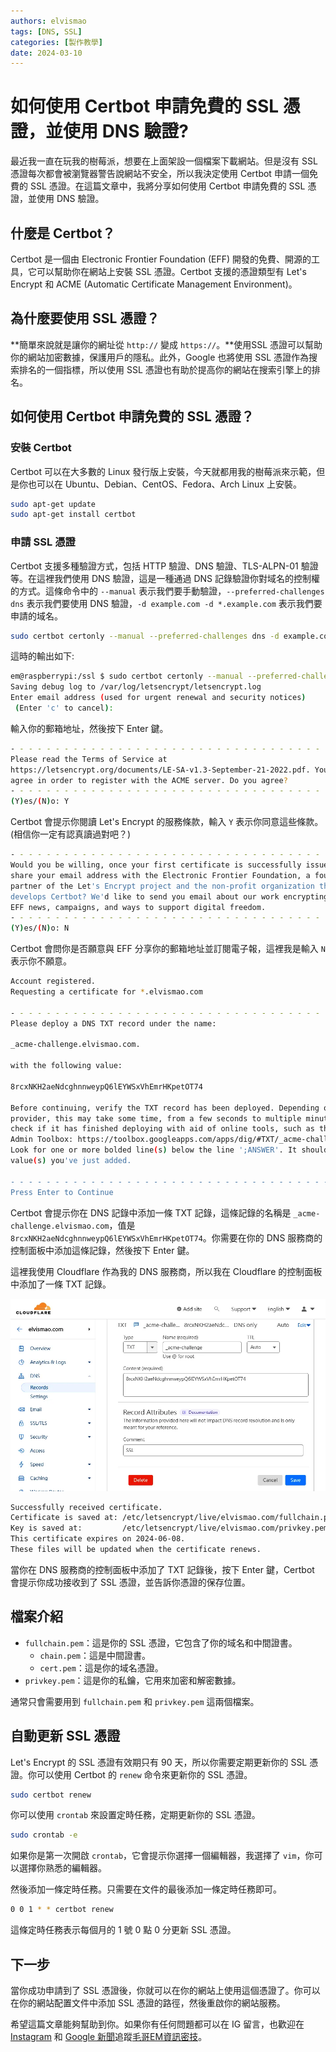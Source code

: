 ```yaml
---
authors: elvismao
tags: [DNS, SSL]
categories: [製作教學]
date: 2024-03-10
---
```


# 如何使用 Certbot 申請免費的 SSL 憑證，並使用 DNS 驗證?

最近我一直在玩我的樹莓派，想要在上面架設一個檔案下載網站。但是沒有 SSL 憑證每次都會被瀏覽器警告說網站不安全，所以我決定使用 Certbot 申請一個免費的 SSL 憑證。在這篇文章中，我將分享如何使用 Certbot 申請免費的 SSL 憑證，並使用 DNS 驗證。

<!--more-->

## 什麼是 Certbot？

Certbot 是一個由 Electronic Frontier Foundation (EFF) 開發的免費、開源的工具，它可以幫助你在網站上安裝 SSL 憑證。Certbot 支援的憑證類型有 Let's Encrypt 和 ACME (Automatic Certificate Management Environment)。

## 為什麼要使用 SSL 憑證？

**簡單來說就是讓你的網址從 `http://` 變成 `https://`。**使用SSL 憑證可以幫助你的網站加密數據，保護用戶的隱私。此外，Google 也將使用 SSL 憑證作為搜索排名的一個指標，所以使用 SSL 憑證也有助於提高你的網站在搜索引擎上的排名。

## 如何使用 Certbot 申請免費的 SSL 憑證？

### 安裝 Certbot

Certbot 可以在大多數的 Linux 發行版上安裝，今天就都用我的樹莓派來示範，但是你也可以在 Ubuntu、Debian、CentOS、Fedora、Arch Linux 上安裝。

```bash
sudo apt-get update
sudo apt-get install certbot
```

### 申請 SSL 憑證

Certbot 支援多種驗證方式，包括 HTTP 驗證、DNS 驗證、TLS-ALPN-01 驗證等。在這裡我們使用 DNS 驗證，這是一種通過 DNS 記錄驗證你對域名的控制權的方式。這條命令中的 `--manual` 表示我們要手動驗證，`--preferred-challenges dns` 表示我們要使用 DNS 驗證，`-d example.com -d *.example.com` 表示我們要申請的域名。

```bash
sudo certbot certonly --manual --preferred-challenges dns -d example.com -d *.example.com
```

這時的輸出如下:

```bash
em@raspberrypi:/ssl $ sudo certbot certonly --manual --preferred-challenges dns -d '*.elvismao.com'
Saving debug log to /var/log/letsencrypt/letsencrypt.log
Enter email address (used for urgent renewal and security notices)
 (Enter 'c' to cancel): 
```

輸入你的郵箱地址，然後按下 Enter 鍵。

```bash
- - - - - - - - - - - - - - - - - - - - - - - - - - - - - - - - - - - - - - - -
Please read the Terms of Service at
https://letsencrypt.org/documents/LE-SA-v1.3-September-21-2022.pdf. You must
agree in order to register with the ACME server. Do you agree?
- - - - - - - - - - - - - - - - - - - - - - - - - - - - - - - - - - - - - - - -
(Y)es/(N)o: Y
```

Certbot 會提示你閱讀 Let's Encrypt 的服務條款，輸入 `Y` 表示你同意這些條款。(相信你一定有認真讀過對吧？)

```bash
- - - - - - - - - - - - - - - - - - - - - - - - - - - - - - - - - - - - - - - -
Would you be willing, once your first certificate is successfully issued, to
share your email address with the Electronic Frontier Foundation, a founding
partner of the Let's Encrypt project and the non-profit organization that
develops Certbot? We'd like to send you email about our work encrypting the web,
EFF news, campaigns, and ways to support digital freedom.
- - - - - - - - - - - - - - - - - - - - - - - - - - - - - - - - - - - - - - - -
(Y)es/(N)o: N
```

Certbot 會問你是否願意與 EFF 分享你的郵箱地址並訂閱電子報，這裡我是輸入 `N` 表示你不願意。

```bash
Account registered.
Requesting a certificate for *.elvismao.com

- - - - - - - - - - - - - - - - - - - - - - - - - - - - - - - - - - - - - - - -
Please deploy a DNS TXT record under the name:

_acme-challenge.elvismao.com.

with the following value:

8rcxNKH2aeNdcghnnweypQ6lEYWSxVhEmrHKpetOT74

Before continuing, verify the TXT record has been deployed. Depending on the DNS
provider, this may take some time, from a few seconds to multiple minutes. You can
check if it has finished deploying with aid of online tools, such as the Google
Admin Toolbox: https://toolbox.googleapps.com/apps/dig/#TXT/_acme-challenge.elvismao.com.
Look for one or more bolded line(s) below the line ';ANSWER'. It should show the
value(s) you've just added.

- - - - - - - - - - - - - - - - - - - - - - - - - - - - - - - - - - - - - - - -
Press Enter to Continue
```

Certbot 會提示你在 DNS 記錄中添加一條 TXT 記錄，這條記錄的名稱是 `_acme-challenge.elvismao.com`，值是 `8rcxNKH2aeNdcghnnweypQ6lEYWSxVhEmrHKpetOT74`。你需要在你的 DNS 服務商的控制面板中添加這條記錄，然後按下 Enter 鍵。

這裡我使用 Cloudflare 作為我的 DNS 服務商，所以我在 Cloudflare 的控制面板中添加了一條 TXT 記錄。

![DNS 設定](dns.webp)

```bash
Successfully received certificate.
Certificate is saved at: /etc/letsencrypt/live/elvismao.com/fullchain.pem
Key is saved at:         /etc/letsencrypt/live/elvismao.com/privkey.pem
This certificate expires on 2024-06-08.
These files will be updated when the certificate renews.
```

當你在 DNS 服務商的控制面板中添加了 TXT 記錄後，按下 Enter 鍵，Certbot 會提示你成功接收到了 SSL 憑證，並告訴你憑證的保存位置。

## 檔案介紹

- `fullchain.pem`：這是你的 SSL 憑證，它包含了你的域名和中間證書。
  - `chain.pem`：這是中間證書。
  - `cert.pem`：這是你的域名憑證。
- `privkey.pem`：這是你的私鑰，它用來加密和解密數據。

通常只會需要用到 `fullchain.pem` 和 `privkey.pem` 這兩個檔案。

## 自動更新 SSL 憑證

Let's Encrypt 的 SSL 憑證有效期只有 90 天，所以你需要定期更新你的 SSL 憑證。你可以使用 Certbot 的 `renew` 命令來更新你的 SSL 憑證。

```bash
sudo certbot renew
```

你可以使用 `crontab` 來設置定時任務，定期更新你的 SSL 憑證。

```bash
sudo crontab -e
```

如果你是第一次開啟 `crontab`，它會提示你選擇一個編輯器，我選擇了 `vim`，你可以選擇你熟悉的編輯器。

然後添加一條定時任務。只需要在文件的最後添加一條定時任務即可。

```bash
0 0 1 * * certbot renew
```

這條定時任務表示每個月的 1 號 0 點 0 分更新 SSL 憑證。

## 下一步

當你成功申請到了 SSL 憑證後，你就可以在你的網站上使用這個憑證了。你可以在你的網站配置文件中添加 SSL 憑證的路徑，然後重啟你的網站服務。

希望這篇文章能夠幫助到你。如果你有任何問題都可以在 IG 留言，也歡迎在 [Instagram](https://www.instagram.com/emtech.cc) 和 [Google 新聞](https://news.google.com/publications/CAAqBwgKMKXLvgswsubVAw?ceid=TW:zh-Hant&oc=3)追蹤[毛哥EM資訊密技](https://emtech.cc/)。